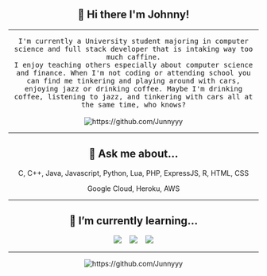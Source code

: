 <h2 align="center"> 👋 Hi there I'm Johnny! </h3>
<p align="center">
</p>

<hr>

<p align="center">
  <samp>
I'm currently a University student majoring in computer science and full stack developer that is intaking way too much caffine.
  </samp>
  <br>
  <samp>
I enjoy teaching others especially about computer science and finance. When I'm not coding or attending school you can find me tinkering and playing around with cars, enjoying jazz or drinking coffee. Maybe I'm drinking coffee, listening to jazz, and tinkering with cars all at the same time, who knows?
  </samp>
  <br> <br>
  <img src="https://komarev.com/ghpvc/?username=Junnyyy" alt="https://github.com/Junnyyy" />
<p>
  
<hr>

<h2 align="center"> 💬 Ask me about... </h3>
<p align="center">C, C++, Java, Javascript, Python, Lua, PHP, ExpressJS, R, HTML, CSS<p>
<p align="center">Google Cloud, Heroku, AWS<p>
  
<hr>

<h2 align="center">  🌱 I’m currently learning... </h3>
<p align="center">
  <img src="https://img.shields.io/badge/TypeScript-007ACC?style=for-the-badge&logo=typescript&logoColor=white" />&nbsp;&nbsp;&nbsp;
  <img src="https://img.shields.io/badge/React-20232A?style=for-the-badge&logo=react&logoColor=61DAFB" />&nbsp;&nbsp;&nbsp;
  <img src="https://img.shields.io/badge/Docker-2CA5E0?style=for-the-badge&logo=docker&logoColor=white" />
<p>
  
<hr>
<p align="center">
  <img src="https://github-readme-stats.vercel.app/api/top-langs/?username=Junnyyy&layout=compact&theme=dark" alt="https://github.com/Junnyyy" />
<p>
<!--**Junnyyy/Junnyyy** is a ✨ _special_ ✨ repository because its `README.md` (this file) appears on your GitHub profile.

Here are some ideas to get you started:

- 🔭 I’m currently working on ...
- 🌱 I’m currently learning ...
- 👯 I’m looking to collaborate on ...
- 🤔 I’m looking for help with ...
- 💬 Ask me about ...
- 📫 How to reach me: ...
- 😄 Pronouns: ...
- ⚡ Fun fact: ...
-->
